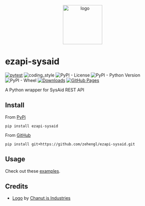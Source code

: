 <div align="center">
    <img src="https://cdn0.iconfinder.com/data/icons/online-shopping-fill-shoppers-features/512/24-hrs_service-512.png" alt="logo" height="128">
</div>

# ezapi-sysaid

[![pytest](https://github.com/zehengl/ezapi-sysaid/actions/workflows/pytest.yml/badge.svg)](https://github.com/zehengl/ezapi-sysaid/actions/workflows/pytest.yml)
![coding_style](https://img.shields.io/badge/code%20style-black-000000.svg)
![PyPI - License](https://img.shields.io/pypi/l/ezapi-sysaid)
![PyPI - Python Version](https://img.shields.io/pypi/pyversions/ezapi-sysaid)
![PyPI - Wheel](https://img.shields.io/pypi/wheel/ezapi-sysaid)
[![Downloads](https://static.pepy.tech/badge/ezapi-sysaid)](https://pepy.tech/project/ezapi-sysaid)
[![GitHub Pages](https://github.com/zehengl/ezapi-sysaid/actions/workflows/gh-deploy.yml/badge.svg)](https://github.com/zehengl/ezapi-sysaid/actions/workflows/gh-deploy.yml)

A Python wrapper for SysAid REST API

## Install

From [PyPi](https://pypi.org/project/ezapi-sysaid/)

    pip install ezapi-sysaid

From [GitHub](https://github.com/zehengl/ezapi-sysaid)

    pip install git+https://github.com/zehengl/ezapi-sysaid.git

## Usage

Check out these [examples](https://zehengl.github.io/ezapi-sysaid/endpoints/).

## Credits

- [Logo][1] by [Chanut is Industries][2]

[1]: https://www.iconfinder.com/icons/7581528/24_hours_service_online_smartphone_support_application_message_icon
[2]: https://www.iconfinder.com/Chanut-is
